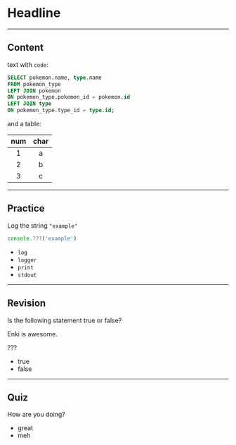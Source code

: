 # Headline

---
## Content

text with `code`:

```sql
SELECT pokemon.name, type.name
FROM pokemon_type
LEFT JOIN pokemon
ON pokemon_type.pokemon_id = pokemon.id
LEFT JOIN type
ON pokemon_type.type_id = type.id;
```

and a table:

| num | char |
| :-: | :-: |
| 1 | a |
| 2 | b |
| 3 | c |

---
## Practice

Log the string `"example"`

```js
console.???('example')
```

* `log`
* `logger`
* `print`
* `stdout`

---
## Revision

Is the following statement true or false?

Enki is awesome.

???

* true
* false

---
## Quiz

How are you doing?

* great
* meh
